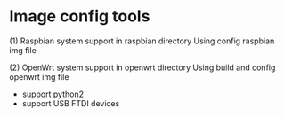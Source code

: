 # Image config tools

(1) Raspbian system support in raspbian directory
Using config raspbian img file

(2) OpenWrt system support in openwrt directory
Using build and config openwrt img file
* support python2
* support USB FTDI devices
